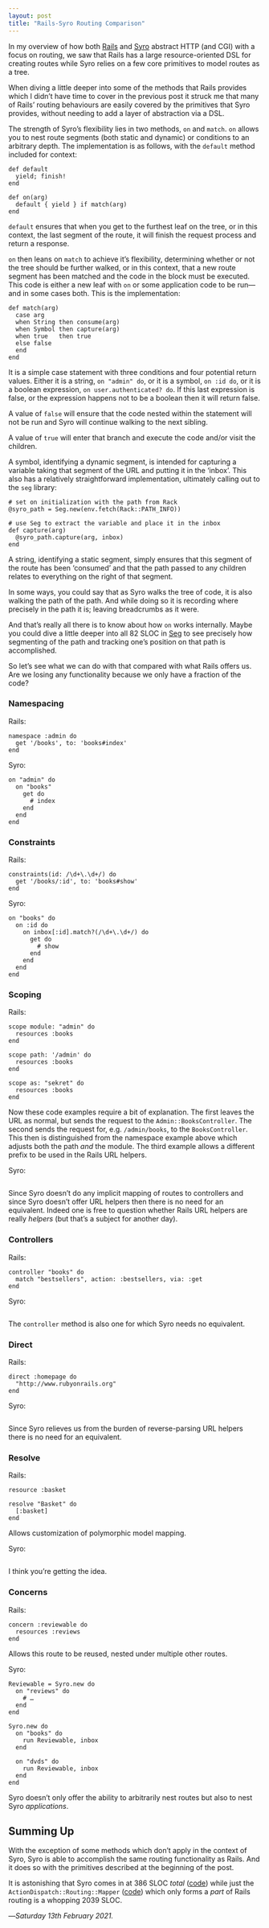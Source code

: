 ```yaml
---
layout: post
title: "Rails-Syro Routing Comparison"
---
```


In my overview of how both [Rails][rhr] and [Syro][shr] abstract HTTP (and CGI) with a focus on routing, we saw that Rails has a large resource-oriented DSL for creating routes while Syro relies on a few core primitives to model routes as a tree.

When diving a little deeper into some of the methods that Rails provides which I didn’t have time to cover in the previous post it struck me that many of Rails’ routing behaviours are easily covered by the primitives that Syro provides, without needing to add a layer of abstraction via a DSL.

The strength of Syro’s flexibility lies in two methods, `on` and `match`. `on` allows you to nest route segments (both static and dynamic) or conditions to an arbitrary depth. The implementation is as follows, with the `default` method included for context:

```
def default
  yield; finish!
end

def on(arg)
  default { yield } if match(arg)
end
```

`default` ensures that when you get to the furthest leaf on the tree, or in this context, the last segment of the route, it will finish the request process and return a response.

`on` then leans on `match` to achieve it’s flexibility, determining whether or not the tree should be further walked, or in this context, that a new route segment has been matched and the code in the block must be executed. This code is either a new leaf with `on` or some application code to be run—and in some cases both. This is the implementation:

```
def match(arg)
  case arg
  when String then consume(arg)
  when Symbol then capture(arg)
  when true   then true
  else false
  end
end
```

It is a simple case statement with three conditions and four potential return values. Either it is a string, `on "admin" do`, or it is a symbol, `on :id do`, or it is a boolean expression, `on user.authenticated? do`. If this last expression is false, or the expression happens not to be a boolean then it will return false.

A value of `false` will ensure that the code nested within the statement will not be run and Syro will continue walking to the next sibling. 

A value of `true` will enter that branch and execute the code and/or visit the children. 

A symbol, identifying a dynamic segment, is intended for capturing a variable taking that segment of the URL and putting it in the ‘inbox’. This also has a relatively straightforward implementation, ultimately calling out to the `seg` library:

```
# set on initialization with the path from Rack
@syro_path = Seg.new(env.fetch(Rack::PATH_INFO))

# use Seg to extract the variable and place it in the inbox
def capture(arg)
  @syro_path.capture(arg, inbox)
end
```

A string, identifying a static segment, simply ensures that this segment of the route has been ‘consumed’ and that the path passed to any children relates to everything on the right of that segment.

In some ways, you could say that as Syro walks the tree of code, it is also walking the path of the path. And while doing so it is recording where precisely in the path it is; leaving breadcrumbs as it were.

And that’s really all there is to know about how `on` works internally. Maybe you could dive a little deeper into all 82 SLOC in [Seg][seg] to see precisely how segmenting of the path and tracking one’s position on that path is accomplished.

So let’s see what we can do with that compared with what Rails offers us. Are we losing any functionality because we only have a fraction of the code?

### Namespacing

Rails:

```
namespace :admin do
  get '/books', to: 'books#index' 
end
```

Syro:

```
on "admin" do
  on "books"
    get do
      # index
    end
  end
end
```

### Constraints

Rails:

```
constraints(id: /\d+\.\d+/) do
  get '/books/:id', to: 'books#show'
end
```

Syro:

```
on "books" do
  on :id do
    on inbox[:id].match?(/\d+\.\d+/) do
      get do
        # show
      end
    end
  end
end
```

### Scoping

Rails:

```
scope module: "admin" do
  resources :books
end

scope path: '/admin' do
  resources :books
end

scope as: "sekret" do
  resources :books
end
```

Now these code examples require a bit of explanation. The first leaves the URL as normal, but sends the request to the `Admin::BooksController`. The second sends the request for, e.g. `/admin/books`, to the `BooksController`. This then is distinguished from the namespace example above which adjusts both the path _and_ the module. The third example allows a different prefix to be used in the Rails URL helpers.

Syro:

```

```

Since Syro doesn’t do any implicit mapping of routes to controllers and since Syro doesn’t offer URL helpers then there is no need for an equivalent. Indeed one is free to question whether Rails URL helpers are really _helpers_ (but that’s a subject for another day).


### Controllers

Rails:

```
controller "books" do
  match "bestsellers", action: :bestsellers, via: :get
end
```

Syro:

```

```

The `controller` method is also one for which Syro needs no equivalent.

### Direct

Rails:

```
direct :homepage do
  "http://www.rubyonrails.org"
end
```

Syro:

```

```

Since Syro relieves us from the burden of reverse-parsing URL helpers there is no need for an equivalent.

### Resolve

Rails:

```
resource :basket

resolve "Basket" do
  [:basket]
end
```
Allows customization of polymorphic model mapping.

Syro:

```

```

I think you’re getting the idea.


### Concerns

Rails:

```
concern :reviewable do
  resources :reviews
end
```
Allows this route to be reused, nested under multiple other routes.

Syro:

```
Reviewable = Syro.new do
  on "reviews" do
    # …
  end
end

Syro.new do
  on "books" do
    run Reviewable, inbox
  end
  
  on "dvds" do
    run Reviewable, inbox
  end
end
```

Syro doesn’t only offer the ability to arbitrarily nest routes but also to nest Syro _applications_.

## Summing Up

With the exception of some methods which don’t apply in the context of Syro, Syro is able to accomplish the same routing functionality as Rails. And it does so with the primitives described at the beginning of the post. 

It is astonishing that Syro comes in at 386 SLOC _total_ ([code][syco]) while just the `ActionDispatch::Routing::Mapper` ([code][adrm]) which only forms a _part_ of Rails routing is a whopping 2039 SLOC.

—*Saturday 13th February 2021.*

[rhr]: https://www.crossingtheruby.com/2021/02/10/framework-abstractions-http-rails-routing.html
[shr]: https://www.crossingtheruby.com/2021/02/11/framework-abstractions-http-syro-routing.html
[seg]: https://github.com/soveran/seg.rb/blob/master/lib/seg.rb
[syco]: https://github.com/soveran/syro/blob/master/lib/syro.rb
[adrm]: https://github.com/rails/rails/blob/130c128eae233bf71231c73b9c3c3b3f3ede918b/actionpack/lib/action_dispatch/routing/mapper.rb#L959

